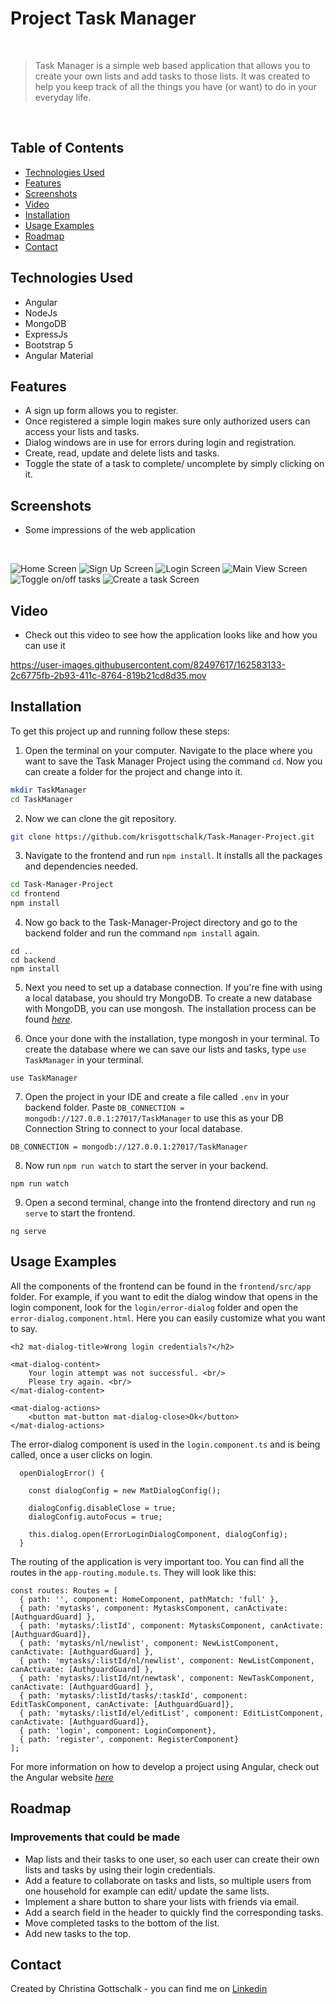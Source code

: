 # Project Task Manager
<br>

>Task Manager is a simple web based application that allows you to create your own lists and add tasks to those lists. It was created to help you keep track of all the things you have (or want) to do in your everyday life. 

<br>

## Table of Contents

* [Technologies Used](#technologies-used)
* [Features](#features)
* [Screenshots](#screenshots)
* [Video](#video)
* [Installation](#installation)
* [Usage Examples](#usage-examples)
* [Roadmap](#roadmap)
* [Contact](#contact)


## Technologies Used

- Angular
- NodeJs
- MongoDB
- ExpressJs
- Bootstrap 5
- Angular Material

## Features

- A sign up form allows you to register.
- Once registered a simple login makes sure only authorized users can access your lists and tasks.
- Dialog windows are in use for errors during login and registration.
- Create, read, update and delete lists and tasks. 
- Toggle the state of a task to complete/ uncomplete by simply clicking on it.


## Screenshots

- Some impressions of the web application 

<br>

![Home Screen](./img/Home_Screenshot%20.png)
![Sign Up Screen](./img/Signup%20Screenshot%20.png)
![Login Screen](./img/Login%20Screenshot%20.png)
![Main View Screen](./img/main-view-lists%20Screenshot%20.png)
![Toggle on/off tasks](./img/Toggle%20on%3Aoff%20task%20Screenshot%20.png)
![Create a task Screen](./img/Create%20a%20task%20Screenshot%20.png)

## Video

- Check out this video to see how the application looks like and how you can use it

https://user-images.githubusercontent.com/82497617/162583133-2c6775fb-2b93-411c-8764-819b21cd8d35.mov


## Installation

To get this project up and running follow these steps:

1. Open the terminal on your computer. Navigate to the place where you want to save the Task Manager Project using the command `cd`. Now you can create a folder for the project and change into it.
```bash
mkdir TaskManager
cd TaskManager
````

2. Now we can clone the git repository.
```bash
git clone https://github.com/krisgottschalk/Task-Manager-Project.git
```

3. Navigate to the frontend and run `npm install`. It installs all the packages and dependencies needed.
```bash
cd Task-Manager-Project
cd frontend
npm install
```

4. Now go back to the Task-Manager-Project directory and go to the backend folder and run the command `npm install` again.
```
cd ..
cd backend
npm install
```

5. Next you need to set up a database connection. If you're fine with using a local database, you should try MongoDB. To create a new database with MongoDB, you can use mongosh. The installation process can be found [_here_](https://www.mongodb.com/docs/mongodb-shell/install/#std-label-mdb-shell-install).

6. Once your done with the installation, type mongosh in your terminal. To create the database where we can save our lists and tasks, type `use TaskManager` in your terminal.
```
use TaskManager
```
7. Open the project in your IDE and create a file called `.env` in your backend folder. Paste `DB_CONNECTION = mongodb://127.0.0.1:27017/TaskManager` to use this as your DB Connection String to connect to your local database.
```
DB_CONNECTION = mongodb://127.0.0.1:27017/TaskManager
```
8. Now run `npm run watch` to start the server in your backend.
```
npm run watch
```
9. Open a second terminal, change into the frontend directory and run `ng serve` to start the frontend.
```
ng serve
```

## Usage Examples

All the components of the frontend can be found in the `frontend/src/app` folder. For example, if you want to edit the dialog window that opens in the login component, look for the `login/error-dialog` folder and open the `error-dialog.component.html`. Here you can easily customize what you want to say. 
```
<h2 mat-dialog-title>Wrong login credentials?</h2>

<mat-dialog-content>
    Your login attempt was not successful. <br/>
    Please try again. <br/>
</mat-dialog-content>

<mat-dialog-actions>
    <button mat-button mat-dialog-close>Ok</button>
</mat-dialog-actions>
```
The error-dialog component is used in the `login.component.ts` and is being called, once a user clicks on login. 

```
  openDialogError() {

    const dialogConfig = new MatDialogConfig();
  
    dialogConfig.disableClose = true;
    dialogConfig.autoFocus = true;
  
    this.dialog.open(ErrorLoginDialogComponent, dialogConfig);
  }
```

The routing of the application is very important too. You can find all the routes in the `app-routing.module.ts`. They will look like this: 
```
const routes: Routes = [
  { path: '', component: HomeComponent, pathMatch: 'full' },
  { path: 'mytasks', component: MytasksComponent, canActivate: [AuthguardGuard] },
  { path: 'mytasks/:listId', component: MytasksComponent, canActivate: [AuthguardGuard]},
  { path: 'mytasks/nl/newlist', component: NewListComponent, canActivate: [AuthguardGuard] },
  { path: 'mytasks/:listId/nl/newlist', component: NewListComponent, canActivate: [AuthguardGuard] },
  { path: 'mytasks/:listId/nt/newtask', component: NewTaskComponent, canActivate: [AuthguardGuard] },
  { path: 'mytasks/:listId/tasks/:taskId', component: EditTaskComponent, canActivate: [AuthguardGuard]},
  { path: 'mytasks/:listId/el/editList', component: EditListComponent, canActivate: [AuthguardGuard]},
  { path: 'login', component: LoginComponent},
  { path: 'register', component: RegisterComponent}
];
```
For more information on how to develop a project using Angular, check out the Angular website [_here_](https://angular.io/start)




## Roadmap

### Improvements that could be made 

- Map lists and their tasks to one user, so each user can create their own lists and tasks by using their login credentials.
- Add  a feature to collaborate on tasks and lists, so multiple users from one household for example can edit/ update the same lists. 
- Implement a share button to share your lists with friends via email. 
- Add a search field in the header to quickly find the corresponding tasks.
- Move completed tasks to the bottom of the list.
- Add new tasks to the top.


## Contact

Created by Christina Gottschalk - you can find me on [Linkedin](https://www.linkedin.com/in/christina-gottschalk/)
